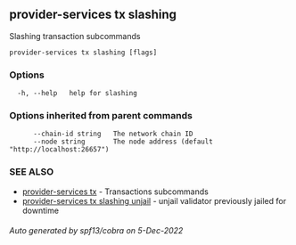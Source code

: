 ## provider-services tx slashing

Slashing transaction subcommands

```
provider-services tx slashing [flags]
```

### Options

```
  -h, --help   help for slashing
```

### Options inherited from parent commands

```
      --chain-id string   The network chain ID
      --node string       The node address (default "http://localhost:26657")
```

### SEE ALSO

* [provider-services tx](provider-services_tx.md)	 - Transactions subcommands
* [provider-services tx slashing unjail](provider-services_tx_slashing_unjail.md)	 - unjail validator previously jailed for downtime

###### Auto generated by spf13/cobra on 5-Dec-2022

